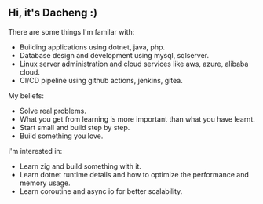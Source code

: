 ## Hi, it's Dacheng :)

There are some things I'm familar with:
- Building applications using dotnet, java, php.
- Database design and development using mysql, sqlserver.
- Linux server administration and cloud services like aws, azure, alibaba cloud.
- CI/CD pipeline using github actions, jenkins, gitea.

My beliefs:
- Solve real problems.
- What you get from learning is more important than what you have learnt.
- Start small and build step by step.
- Build something you love.

I'm interested in:
- Learn zig and build something with it.
- Learn dotnet runtime details and how to optimize the performance and memory usage.
- Learn coroutine and async io for better scalability.
